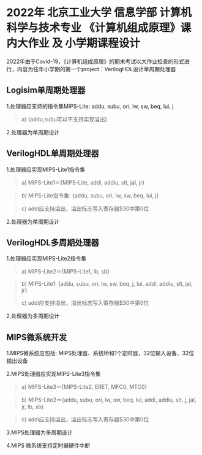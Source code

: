 # 2022年 北京工业大学 信息学部 计算机科学与技术专业 《计算机组成原理》课内大作业 及 小学期课程设计

2022年由于Covid-19，《计算机组成原理》的期末考试以大作业检查的形式进行，内容为往年小学期的第一个project：VerilogHDL设计单周期处理器

## Logisim单周期处理器

1.处理器应支持的指令集MIPS-Lite: addu, subu, ori, lw, sw, beq, lui, j 
> a) (addu,subu可以不支持实现溢出)

2.处理器为单周期设计

## VerilogHDL单周期处理器

1.处理器应实现MIPS-Lite1指令集

>a)	MIPS-Lite1＝{MIPS-Lite, addi, addiu, slt, jal, jr}

>b)	MIPS-Lite指令集: {addu, subu, ori, lw, sw, beq, lui, j}

>c)	addi应支持溢出，溢出标志写入寄存器$30中第0位


2.处理器为单周期设计

## VerilogHDL多周期处理器

1.处理器应实现MIPS-Lite2指令集

>a)	MIPS-Lite2＝{MIPS-Lite1, lb, sb}

>b)	MIPS-Lite1: {addu, subu, ori, lw, sw, beq, j, lui, addi, addiu, slt, jal, jr}

>c)	addi应支持溢出，溢出标志写入寄存器$30中第0位

2.处理器为多周期设计


## MIPS微系统开发

1.MIPS微系统应包括: MIPS处理器、系统桥和1个定时器，32位输入设备、32位输出设备

2.MIPS处理器应实现MIPS-Lite3指令集
   
>a)	MIPS-Lite3＝{MIPS-Lite2, ERET, MFC0, MTC0}

>b)	MIPS-Lite2＝{addu, subu, ori, lw, sw, beq, lui, addi, addiu, slt, j, jal, jr, lb, sb}

>c) addi应支持溢出，溢出标志写入寄存器$30中第0位

3.MIPS处理器为多周期设计

4.MIPS 微系统支持定时器硬件中断

